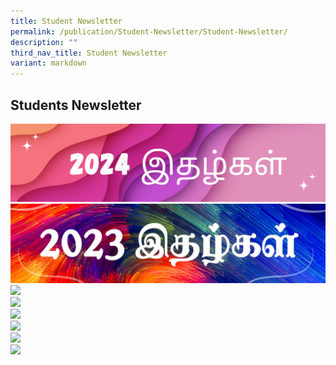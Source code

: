 ```yaml
---
title: Student Newsletter
permalink: /publication/Student-Newsletter/Student-Newsletter/
description: ""
third_nav_title: Student Newsletter
variant: markdown
---
```

## Students Newsletter



<a href="https://staging-lite.d3dderin0t1vx8.amplifyapp.com/publication/student-newsletter/2024/">
	<img src="/images/2024________.png">
</a>

<br>

<a href="https://staging-lite.d3dderin0t1vx8.amplifyapp.com/publication/student-newsletter/2023/">
	<img src="/images/2023.jpg">
</a>

<br>

<a href="https://staging.d2uldb6hpe0xwq.amplifyapp.com/publication/Student-Newsletter/2022/">
	<img src="/images/2022_newsletter.jpg">
</a>

<br>

<a href="https://staging.d2uldb6hpe0xwq.amplifyapp.com/publication/Student-Newsletter/2020/">
	<img src="/images/SNL2020-1024x273.png">
</a>

<br>

<a href="https://staging.d2uldb6hpe0xwq.amplifyapp.com/publication/Student-Newsletter/2019/">
	<img src="/images/2019-Newsletter.png">
</a>

<br>

<a href="https://staging.d2uldb6hpe0xwq.amplifyapp.com/publication/Student-Newsletter/2018/">
	<img src="/images/Newsletter-2018.png">
</a>

<br>

<a href="https://staging.d2uldb6hpe0xwq.amplifyapp.com/publication/Student-Newsletter/2017/">
	<img src="/images/2017.png">
</a>

<br>

<a href="https://staging.d2uldb6hpe0xwq.amplifyapp.com/publication/Student-Newsletter/2016/">
	<img src="/images/Newsletter-2016.png">
</a>